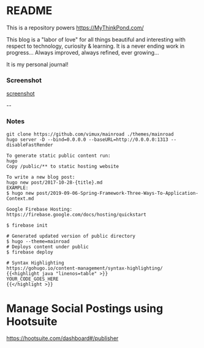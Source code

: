 # README #

This is a repository powers https://MyThinkPond.com/

This blog is a "labor of love" for all things beautiful and interesting with respect to technology, curiosity & learning. It is a never ending work in progress... Always improved, always refined, ever growing... 

It is my personal journal! 

### Screenshot ###

[screenshot](https://bitbucket.org/tutorials/markdowndemo)

--

### Notes ###
```
git clone https://github.com/vimux/mainroad ./themes/mainroad
hugo server -D --bind=0.0.0.0 --baseURL=http://0.0.0.0:1313 --disableFastRender

To generate static public content run:
hugo
Copy /public/** to static hosting website

To write a new blog post:
hugo new post/2017-10-28-{title}.md
EXAMPLE:
$ hugo new post/2019-09-06-Spring-Framework-Three-Ways-To-Application-Context.md

Google Firebase Hosting:
https://firebase.google.com/docs/hosting/quickstart

$ firebase init

# Generated updated version of public directory
$ hugo --theme=mainroad
# Deploys content under public
$ firebase deploy

# Syntax Highlighting
https://gohugo.io/content-management/syntax-highlighting/
{{<highlight java "linenos=table" >}}
YOUR_CODE_GOES_HERE
{{</highlight >}}
```

# Manage Social Postings using Hootsuite
https://hootsuite.com/dashboard#/publisher

